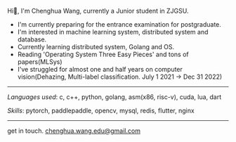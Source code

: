 Hi👋, I'm Chenghua Wang, currently a Junior student in ZJGSU.

* I'm currently preparing for the entrance examination for postgraduate.
* I'm interested in machine learning system, distributed system and database.
* Currently learning distributed system, Golang and OS.
* Reading 'Operating System Three Easy Pieces' and tons of papers(MLSys)
* I've struggled for almost one and half years on computer vision(Dehazing, Multi-label classification. July 1 2021 -> Dec 31 2022)

---

*Languages used*: c, c++, python, golang, asm(x86, risc-v), cuda, lua, dart

*Skills*: pytorch, paddlepaddle, opencv, mysql, redis, flutter, nginx

<!-- ![Top Langs](https://github-readme-stats.vercel.app/api/top-langs/?username=chenghuaWang&hide=javascript,html&layout=compact) -->

---

get in touch. chenghua.wang.edu@gmail.com
